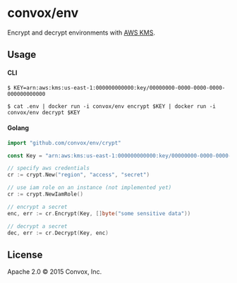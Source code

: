# convox/env

Encrypt and decrypt environments with [AWS KMS](http://aws.amazon.com/kms/).

## Usage

#### CLI

```shell
$ KEY=arn:aws:kms:us-east-1:000000000000:key/00000000-0000-0000-0000-000000000000

$ cat .env | docker run -i convox/env encrypt $KEY | docker run -i convox/env decrypt $KEY
```

#### Golang

```go
import "github.com/convox/env/crypt"

const Key = "arn:aws:kms:us-east-1:000000000000:key/00000000-0000-0000-0000-000000000000"

// specify aws credentials
cr := crypt.New("region", "access", "secret")

// use iam role on an instance (not implemented yet)
cr := crypt.NewIamRole()

// encrypt a secret
enc, err := cr.Encrypt(Key, []byte("some sensitive data"))

// decrypt a secret
dec, err := cr.Decrypt(Key, enc)
```

## License

Apache 2.0 &copy; 2015 Convox, Inc.
